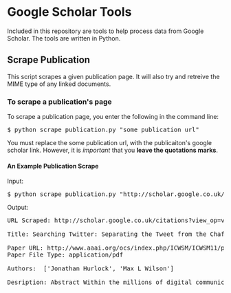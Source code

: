 # Google Scholar Tools
Included in this repository are tools to help process data from Google Scholar. The tools are written in Python.

## Scrape Publication
This script scrapes a given publication page. It will also try and retreive the MIME type of any linked documents.
### To scrape a publication's page
To scrape a publication page, you enter the following in the command line:
<pre>$ python scrape_publication.py "some publication url"</pre>
You must replace the some publication url, with the publicaiton's google scholar link. However, it is *important* that you **leave the quotations marks**.
#### An Example Publication Scrape
Input:
<pre>$ python scrape_publication.py "http://scholar.google.co.uk/citations?view_op=view_citation&hl=en&user=pu0mIWgAAAAJ&citation_for_view=pu0mIWgAAAAJ:u5HHmVD_uO8C"</pre>
Output:
<pre>URL Scraped: http://scholar.google.co.uk/citations?view_op=view_citation&hl=en&user=pu0mIWgAAAAJ&citation_for_view=pu0mIWgAAAAJ:u5HHmVD_uO8C

Title: Searching Twitter: Separating the Tweet from the Chaff.

Paper URL: http://www.aaai.org/ocs/index.php/ICWSM/ICWSM11/paper/download/2819/3284
Paper File Type: application/pdf

Authors:  ['Jonathan Hurlock', 'Max L Wilson']

Desription: Abstract Within the millions of digital communications posted in online social networks, thereis undoubtedly some valuable and useful information. Although a large portion of socialmedia content is considered to be babble, research shows that people share useful links,provide recommendations to friends, answer questions, and solve problems. In this paper,we report on a qualitative investigation into the different factors that make tweets 'useful'and'not useful'for a set of common search tasks. The investigation found 16 features that help...</pre>
